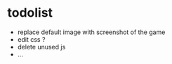 # todolist

- replace default image with screenshot of the game
- edit css ?
- delete unused js 
- ...
